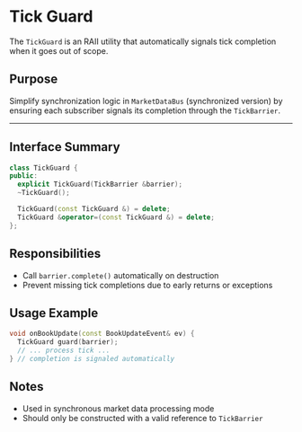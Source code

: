 # Tick Guard

The `TickGuard` is an RAII utility that automatically signals tick completion when it goes out of scope.

## Purpose

Simplify synchronization logic in `MarketDataBus` (synchronized version) by ensuring each subscriber signals its completion through the `TickBarrier`.

---

## Interface Summary

```cpp
class TickGuard {
public:
  explicit TickGuard(TickBarrier &barrier);
  ~TickGuard();

  TickGuard(const TickGuard &) = delete;
  TickGuard &operator=(const TickGuard &) = delete;
};
```

## Responsibilities

- Call `barrier.complete()` automatically on destruction
- Prevent missing tick completions due to early returns or exceptions

## Usage Example

```cpp
void onBookUpdate(const BookUpdateEvent& ev) {
  TickGuard guard(barrier);
  // ... process tick ...
} // completion is signaled automatically
```

## Notes

- Used in synchronous market data processing mode
- Should only be constructed with a valid reference to `TickBarrier`
